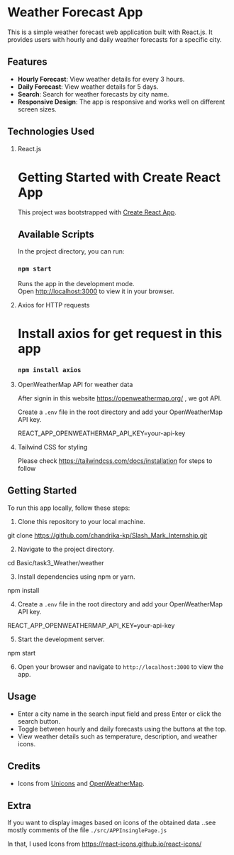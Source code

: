 
# Weather Forecast App

This is a simple weather forecast web application built with React.js. It provides users with hourly and daily weather forecasts for a specific city.

## Features

- **Hourly Forecast**: View weather details for every 3 hours.
- **Daily Forecast**: View weather details for 5 days.
- **Search**: Search for weather forecasts by city name.
- **Responsive Design**: The app is responsive and works well on different screen sizes.

## Technologies Used

1) React.js

    # Getting Started with Create React App
    
    This project was bootstrapped with [Create React App](https://github.com/facebook/create-react-app).
    
    ## Available Scripts
    
    In the project directory, you can run:
    
    ### `npm start`
    
    Runs the app in the development mode.\
    Open [http://localhost:3000](http://localhost:3000) to view it in your browser.
    
2) Axios for HTTP requests

    # Install axios for get request in this app
     
    ###  `npm install axios`

3) OpenWeatherMap API for weather data

    After signin in this website https://openweathermap.org/ , we got API.

    Create a `.env` file in the root directory and add your OpenWeatherMap API key.

    REACT_APP_OPENWEATHERMAP_API_KEY=your-api-key

4) Tailwind CSS for styling

    Please check https://tailwindcss.com/docs/installation for steps to follow


## Getting Started

To run this app locally, follow these steps:

1. Clone this repository to your local machine.

git clone https://github.com/chandrika-kp/Slash_Mark_Internship.git

2. Navigate to the project directory.

cd Basic/task3_Weather/weather

3. Install dependencies using npm or yarn.

npm install

4. Create a `.env` file in the root directory and add your OpenWeatherMap API key.

REACT_APP_OPENWEATHERMAP_API_KEY=your-api-key

5. Start the development server.

npm start

6. Open your browser and navigate to `http://localhost:3000` to view the app.

## Usage

- Enter a city name in the search input field and press Enter or click the search button.
- Toggle between hourly and daily forecasts using the buttons at the top.
- View weather details such as temperature, description, and weather icons.

## Credits

- Icons from [Unicons](https://iconscout.com/unicons) and [OpenWeatherMap](https://openweathermap.org/weather-conditions).

## Extra

If you want to display images based on icons of the obtained data ..see mostly comments of the file `./src/APPInsinglePage.js` 

In that, I used Icons from https://react-icons.github.io/react-icons/ 

